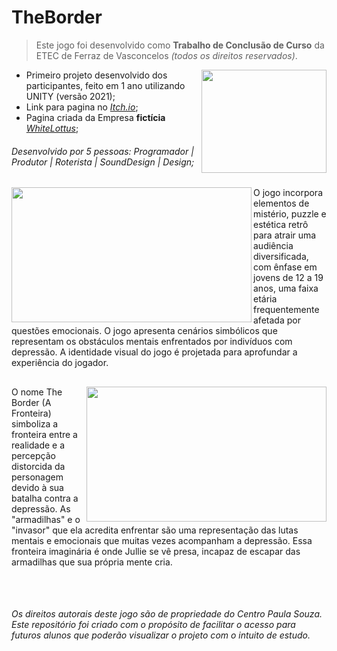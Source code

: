 # TheBorder
> Este jogo foi desenvolvido como __Trabalho de Conclusão de Curso__ da ETEC de Ferraz de Vasconcelos *(todos os direitos reservados)*.

<img align="right" width="200" height="165" src="https://github.com/Marang0ni/TheBorderGame/assets/133555915/1fbbc53f-5744-4430-b2e5-e7d6ca313606"></a>

- Primeiro projeto desenvolvido dos participantes, feito em 1 ano utilizando UNITY (versão 2021);
- Link para pagina no [_Itch.io_]();
- Pagina criada da Empresa __fictícia__ [_WhiteLottus_](https://www.instagram.com/white__lottus/?hl=pt-br);
###### Desenvolvido por 5 pessoas: Programador | Produtor | Roterista | SoundDesign | Design; 
##

<img align="left" width="384" height="216" src="https://github.com/Marang0ni/TheBorderGame/assets/133555915/f354a264-84d9-4469-a686-a64d3d281992"></a>

 O jogo incorpora elementos de mistério, puzzle e estética retrô para atrair uma audiência diversificada, com ênfase em jovens de 12 a 19 anos, uma faixa etária frequentemente afetada por questões emocionais. O jogo apresenta cenários simbólicos que representam os obstáculos mentais enfrentados por indivíduos com depressão. A identidade visual do jogo é projetada para aprofundar a experiência do jogador. 
##


<img align="right" width="384" height="216" src="https://github.com/Marang0ni/TheBorderGame/assets/133555915/c29f22cf-f0e9-4d20-8290-c7bf9b23e730"></a>
  
  O nome The Border (A Fronteira) simboliza a fronteira entre a realidade e a percepção distorcida da personagem devido à sua batalha contra a depressão. As "armadilhas" e o "invasor" que ela acredita enfrentar são uma representação das lutas mentais e emocionais que muitas vezes acompanham a depressão. Essa fronteira imaginária é onde Jullie se vê presa, incapaz de escapar das armadilhas que sua própria mente cria.
##

&nbsp;
 ###### _Os direitos autorais deste jogo são de propriedade do Centro Paula Souza. Este repositório foi criado com o propósito de facilitar o acesso para futuros alunos que poderão visualizar o projeto com o intuito de estudo._


